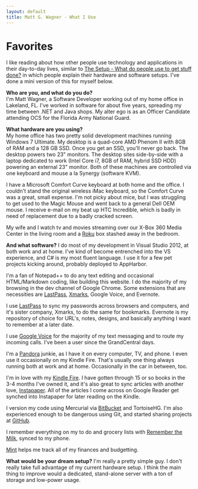```yaml
---
layout: default
title: Matt G. Wagner - What I Use
---
```


# Favorites

I like reading about how other people use technology and applications in their day-to-day lives, similar to [The Setup - What do people use to get stuff done?](http://usesthis.com) in which people explain their hardware and software setups. I've done a mini version of this for myself below.

**Who are you, and what do you do?**  
I'm Matt Wagner, a Software Developer working out of my home office in Lakeland, FL. I've worked in software for about five years, spreading my time between .NET and Java shops. My alter ego is as an Officer Candidate attending OCS for the Florida Army National Guard.

**What hardware are you using?**  
My home office has two pretty solid development machines running Windows 7 Ultimate. My desktop is a quad-core AMD Phenom II with 8GB of RAM and a 128 GB SSD. Once you get an SSD, you'll never go back. The desktop powers two 23" monitors. The desktop sites side-by-side with a laptop dedicated to work (Intel Core i7, 8GB of RAM, hybrid SSD HDD) powering an external 23" monitor. Both of these machines are controlled via one keyboard and mouse a la Synergy (software KVM).

I have a Microsoft Comfort Curve keyboard at both home and the office. I couldn't stand the original wireless iMac keyboard, so the Comfort Curve was a great, small expense. I'm not picky about mice, but I was struggling to get used to the Magic Mouse and went back to a general Dell OEM mouse.
I receive e-mail on my beat up HTC Incredible, which is badly in need of replacement due to a badly cracked screen.

My wife and I watch tv and movies streaming over our X-Box 360 Media Center in the living room and a [Roku](http://roku.com) box stashed away in the bedroom. 

**And what software?** 
I do most of my development in Visual Studio 2012, at both work and at home. I've kind of become entrenched into the VS experience, and C# is my most fluent language. I use it for a few pet projects kicking around, probably deployed to AppHarbor.

I'm a fan of Notepad++ to do any text editing and occasional HTML/Markdown coding, like building this website. I do the majority of my browsing in the dev channel of Google Chrome. Some extensions that are necessities are [LastPass](http://lastpass.com), [Xmarks](http://xmarks.com), Google Voice, and Evernote.

I use [LastPass](http://lastpass.com) to sync my passwords across browsers and computers, and it's sister company, Xmarks, to do the same for bookmarks. Evernote is my repository of choice for URL's, notes, designs, and basically anything I want to remember at a later date.

I use [Google Voice](http://google.com/voice) for the majority of my text messaging and to route my incoming calls. I've been a user since the GrandCentral days.

I'm a [Pandora](http://pandora.com) junkie, as I have it on every computer, TV, and phone. I even use it occasionally on my Kindle Fire. That's usually one thing always running both at work and at home. Occasionally in the car in between, too.

I'm in love with my [Kindle Fire](http://amazon.com). I have gotten through 15 or so books in the 3-4 months I've owned it, and it's also great to sync articles with another love, [Instapaper](http://instapaper.com). All of the articles I come across on Google Reader get synched into Instapaper for later reading on the Kindle.

I version my code using Mercurial via [BitBucket](http://bitbucket.org/mattgwagner) and TortoiseHG. I'm also experienced enough to be dangerous using Git, and started sharing projects at [GitHub](http://github.com/mattgwagner).

I remember everything on my to do and grocery lists with [Remember the Milk](http://rememberthemilk.com), synced to my phone.

[Mint](http://mint.com) helps me track all of my finances and budgetting.

**What would be your dream setup?** 
I'm really a pretty simple guy. I don't really take full advantage of my current hardware setup. I think the main thing to improve would a dedicated, stand-alone server with a ton of storage and low-power usage.